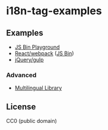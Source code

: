 # i18n-tag-examples

## Examples

* [JS Bin Playground](https://jsbin.com/rojilu/edit?js,output)
* [React/webpack](https://github.com/skolmer/i18n-tag-examples/tree/master/ReactJS) ([JS Bin](http://jsbin.com/yipike/edit?html,js,output))
* [jQuery/gulp](https://github.com/skolmer/i18n-tag-examples/tree/master/Simple)

### Advanced

* [Multilingual Library](https://github.com/skolmer/i18n-tag-examples/tree/master/MultilingualLibrary)

## License

CC0 (public domain)
